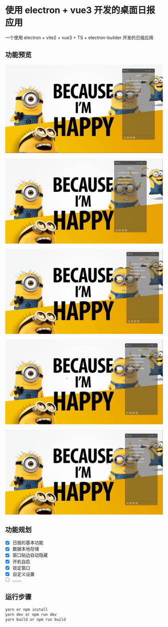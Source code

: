 <!--
 * @Author: zeHua
 * @Date: 2022-06-21 11:15:09
 * @LastEditors: zeHua
 * @LastEditTime: 2022-06-23 14:35:20
 * @FilePath: \sticky-notes\README.md
-->
# 使用 electron + vue3 开发的桌面日报应用

一个使用 electron + vite2 + vue3 + TS + electron-builder 开发的日报应用

## 功能预览
![展示](./md/1.jpg)

![拖拽](./md/2.gif)

![自动收缩](./md/3.gif)

![增加](./md/4.gif)

![其他操作](./md/5.gif)


## 功能规划

- [x] 日报的基本功能
- [x] 数据本地存储
- [x] 窗口贴边自动隐藏
- [x] 开机自启
- [x] 锁定窗口
- [x] 自定义设置
- [ ] .......

## 运行步骤

```
yarn or npm install
yarn dev or npm run dev
yarn build or npm run build
```
